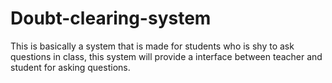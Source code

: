 # Doubt-clearing-system
This is basically a system that is made for students who is shy to ask questions in class, this system will provide a interface between teacher and student for asking questions.
